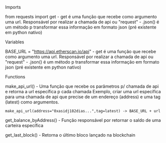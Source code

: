 Imports

from requests import get
	- get é uma função que recebe como argumento uma url. Responsável por realizar a chamada de api ou "request"
	- .json() é um método p transformar essa informação em formato json (pré existente em python nativo)
 
Variables

BASE_URL = "https://api.etherscan.io/api"
	- get é uma função que recebe como argumento uma url. Responsável por realizar a chamada de api ou "request"
	- .json() é um método p transformar essa informação em formato json (pré existente em python nativo)

Functions

make_api_url()
	- Uma função que recebe os parâmetros p/ chamada de api e retorna a url específica p cada chamada
	Exemplo, criar uma url específica para uma chamada de api que precise de um endereço (address) e uma tag (latest) como argumentos.

	make_api_url(address="0xasidj182dias...",tag=latest) -> BASE_URL + url
 	

get_balance_byAddress()
	- Função responsável por retornar o saldo de uma carteira específica


get_last_block()
	- Retorna o último bloco lançado na blockchain

